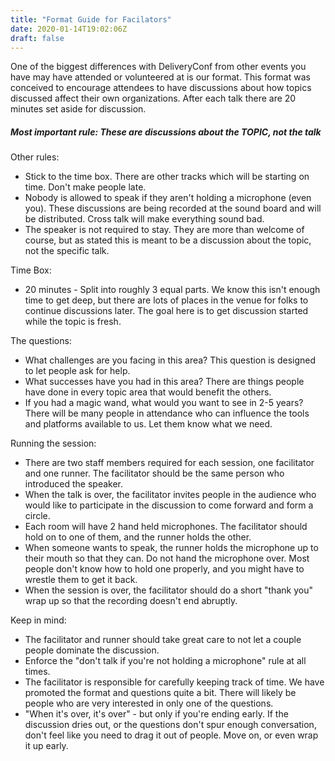 ```yaml
---
title: "Format Guide for Facilators"
date: 2020-01-14T19:02:06Z
draft: false
---
```


One of the biggest differences with DeliveryConf from other events you have may have attended or volunteered at is our format. This format was conceived to encourage attendees to have discussions about how topics discussed affect their own organizations. After each talk there are 20 minutes set aside for discussion.

##### Most important rule: These are discussions about the TOPIC, not the talk

Other rules:

- Stick to the time box. There are other tracks which will be starting on time. Don't make people late.
- Nobody is allowed to speak if they aren't holding a microphone (even you). These discussions are being recorded at the sound board and will be distributed. Cross talk will make everything sound bad.
- The speaker is not required to stay. They are more than welcome of course, but as stated this is meant to be a discussion about the topic, not the specific talk.

Time Box:

- 20 minutes - Split into roughly 3 equal parts. We know this isn't enough time to get deep, but there are lots of places in the venue for folks to continue discussions later. The goal here is to get discussion started while the topic is fresh.

The questions:

- What challenges are you facing in this area? This question is designed to let people ask for help.
- What successes have you had in this area? There are things people have done in every topic area that would benefit the others.
- If you had a magic wand, what would you want to see in 2-5 years? There will be many people in attendance who can influence the tools and platforms available to us. Let them know what we need.

Running the session:

- There are two staff members required for each session, one facilitator and one runner. The facilitator should be the same person who introduced the speaker.
- When the talk is over, the facilitator invites people in the audience who would like to participate in the discussion to come forward and form a circle.
- Each room will have 2 hand held microphones. The facilitator should hold on to one of them, and the runner holds the other.
- When someone wants to speak, the runner holds the microphone up to their mouth so that they can. Do not hand the microphone over. Most people don't know how to hold one properly, and you might have to wrestle them to get it back.
- When the session is over, the facilitator should do a short "thank you" wrap up so that the recording doesn't end abruptly.

Keep in mind:

- The facilitator and runner should take great care to not let a couple people dominate the discussion.
- Enforce the "don't talk if you're not holding a microphone" rule at all times.
- The facilitator is responsible for carefully keeping track of time. We have promoted the format and questions quite a bit. There will likely be people who are very interested in only one of the questions.
- "When it's over, it's over" - but only if you're ending early. If the discussion dries out, or the questions don't spur enough conversation, don't feel like you need to drag it out of people. Move on, or even wrap it up early.
